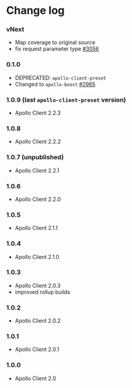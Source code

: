 # Change log

### vNext
- Map coverage to original source
- fix request parameter type [#3056](https://github.com/apollographql/apollo-client/pull/3056)

### 0.1.0
- DEPRECATED: `apollo-client-preset`
- Changed to `apollo-boost` [#2965](https://github.com/apollographql/apollo-client/pull/2965)

### 1.0.9 (last `apollo-client-preset` version)
- Apollo Client 2.2.3

### 1.0.8
- Apollo Client 2.2.2

### 1.0.7 (unpublished)
- Apollo Client 2.2.1

### 1.0.6
- Apollo Client 2.2.0

### 1.0.5
- Apollo Client 2.1.1

### 1.0.4
- Apollo Client 2.1.0

### 1.0.3
- Apollo Client 2.0.3
- improved rollup builds

### 1.0.2
- Apollo Client 2.0.2

### 1.0.1
- Apollo Client 2.0.1

### 1.0.0
- Apollo Client 2.0

